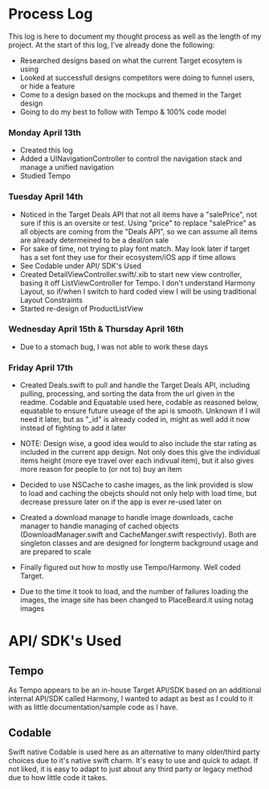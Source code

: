 #  Process Log

This log is here to document my thought process as well as the length of my project. At the start of this log, I've already done the following:

- Researched designs based on what the current Target ecosytem is using
- Looked at successfull designs competitors were doing to funnel users, or hide a feature
- Come to a design based on the mockups and themed in the Target design
- Going to do my best to follow with Tempo & 100% code model

### Monday April 13th

- Created this log
- Added a UINavigationController to control the navigation stack and manage a unified navigation
- Studied Tempo

### Tuesday April 14th

- Noticed in the Target Deals API that not all items have a "salePrice", not sure if this is an oversite or test. Using "price" to replace "salePrice" as all objects are coming from the "Deals API", so we can assume all items are already determeined to be a deal/on sale
- For sake of time, not trying to play font match. May look later if target has a set font they use for their ecosystem/iOS app if time allows
- See Codable under API/ SDK's Used
- Created DetailViewController.swift/.xib to start new view controller, basing it off ListViewController for Tempo. I don't understand Harmony Layout, so if/when I switch to hard coded view I will be using traditional Layout Constraints
- Started re-design of ProductListView

### Wednesday April 15th & Thursday April 16th

- Due to a stomach bug, I was not able to work these days

### Friday April 17th

- Created Deals.swift to pull and handle the Target Deals API, including pulling, processing, and sorting the data from the url given in the readme. Codable and Equatable used here, codable as reasoned below, equatable to ensure future useage of the api is smooth. Unknown if I will need it later, but as "_id" is already coded in, might as well add it now instead of fighting to add it later
- NOTE: Design wise, a good idea would to also include the star rating as included in the current app design. Not only does this give the individual items height (more eye travel over each indivual item), but it also gives more reason for people to (or not to) buy an item
- Decided to use NSCache to cashe images, as the link provided is slow to load and caching the obejcts should not only help with load time, but decrease pressure later on if the app is ever re-used later on
- Created a download manage to handle image downloads, cache manager to handle managing of cached objects (DownloadManager.swift and CacheManger.swift respectivly). Both are singleton classes and are designed for longterm background usage and are prepared to scale


- Finally figured out how to mostly use Tempo/Harmony. Well coded Target.


- Due to the time it took to load, and the number of failures loading the images, the image site has been changed to PlaceBeard.it using notag images


# API/ SDK's Used

## Tempo

As Tempo appears to be an in-house Target API/SDK based on an additional internal API/SDK called Harmony, I wanted to adapt as best as I could to it with as little documentation/sample code as I have.

## Codable

Swift native Codable is used here as an alternative to many older/third party choices due to it's native swift charm. It's easy to use and quick to adapt. If not liked, it is easy to adapt to just about any third party or legacy method due to how little code it takes.


